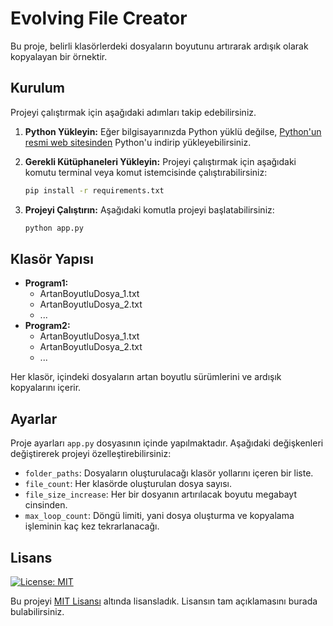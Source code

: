 # Evolving File Creator

Bu proje, belirli klasörlerdeki dosyaların boyutunu artırarak ardışık olarak kopyalayan bir örnektir.

## Kurulum

Projeyi çalıştırmak için aşağıdaki adımları takip edebilirsiniz.

1. **Python Yükleyin:** Eğer bilgisayarınızda Python yüklü değilse, [Python'un resmi web sitesinden](https://www.python.org/downloads/) Python'u indirip yükleyebilirsiniz.

2. **Gerekli Kütüphaneleri Yükleyin:** Projeyi çalıştırmak için aşağıdaki komutu terminal veya komut istemcisinde çalıştırabilirsiniz:

    ```bash
    pip install -r requirements.txt
    ```

3. **Projeyi Çalıştırın:** Aşağıdaki komutla projeyi başlatabilirsiniz:

    ```bash
    python app.py
    ```

## Klasör Yapısı

- **Program1:**
    - ArtanBoyutluDosya_1.txt
    - ArtanBoyutluDosya_2.txt
    - ...
- **Program2:**
    - ArtanBoyutluDosya_1.txt
    - ArtanBoyutluDosya_2.txt
    - ...


Her klasör, içindeki dosyaların artan boyutlu sürümlerini ve ardışık kopyalarını içerir.

## Ayarlar

Proje ayarları `app.py` dosyasının içinde yapılmaktadır. Aşağıdaki değişkenleri değiştirerek projeyi özelleştirebilirsiniz:

- `folder_paths`: Dosyaların oluşturulacağı klasör yollarını içeren bir liste.
- `file_count`: Her klasörde oluşturulan dosya sayısı.
- `file_size_increase`: Her bir dosyanın artırılacak boyutu megabayt cinsinden.
- `max_loop_count`: Döngü limiti, yani dosya oluşturma ve kopyalama işleminin kaç kez tekrarlanacağı.


## Lisans

[![License: MIT](https://img.shields.io/badge/License-MIT-yellow.svg)](https://opensource.org/licenses/MIT)

Bu projeyi [MIT Lisansı](https://opensource.org/licenses/MIT) altında lisansladık. Lisansın tam açıklamasını burada bulabilirsiniz.
